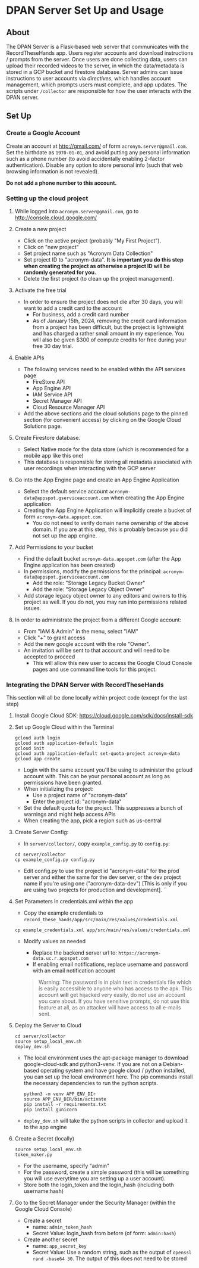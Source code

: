 
# DPAN Server Set Up and Usage

## About

The DPAN Server is a Flask-based web server that communicates with the RecordTheseHands app.
Users register accounts and download instructions / prompts from the server. Once users are done
collecting data, users can upload their recorded videos to the server, in which the data/metadata is stored in
a GCP bucket and firestore database. Server admins can issue instructions to user accounts via *directives*, 
which handles account management, which prompts users must complete, and app updates. The scripts under 
`/collector` are responsible for how the user interacts with the DPAN server.


## Set Up

### Create a Google Account

Create an account at http://gmail.com/ of form `acronym.server@gmail.com`. Set the birthdate as `1970-01-01`, and avoid putting
any personal information such as a phone number (to avoid accidentally enabling 2-factor authentication). Disable any option
to store personal info (such that web browsing information is not revealed).

**Do not add a phone number to this account.**

### Setting up the cloud project

1. While logged into `acronym.server@gmail.com`, go to http://console.cloud.google.com/
2. Create a new project
    - Click on the active project (probably "My First Project").
    - Click on "new project"
    - Set project name such as "Acronym Data Collection"
    - Set project ID to "acronym-data". **It is important you do this step when creating the project as otherwise a project ID will be randomly generated for you.**
    - Delete the first project (to clean up the project management).
3. Activate the free trial
    - In order to ensure the project does not die after 30 days, you will want to add a credit card to the account
        - For business, add a credit card number
        - As of January 15th, 2024, removing the credit card information from a project has been difficult, but the project is lightweight and has charged a rather small amount in my experience. You will also be given $300 of compute credits for
        free during your free 30 day trial.
4. Enable APIs
    - The following services need to be enabled within the API services page
        - FireStore API
        - App Engine API
        - IAM Service API
        - Secret Manager API
        - Cloud Resource Manager API
    - Add the above sections and the cloud solutions page to the pinned section (for convenient access) by clicking on the Google Cloud Solutions page.
5. Create Firestore database. 
    - Select Native mode for the data store (which is recommended for a mobile app like this one)
    - This database is responsible for storing all metadata associated with user recordings when interacting with the GCP server
6. Go into the App Engine page and create an App Engine Application
    - Select the default service account `acronym-data@appspot.gserviceaccount.com` when creating the App Engine application
    - Creating the App Engine Application will implicitly create a bucket of form `acronym-data.appspot.com`.
        - You do not need to verify domain name ownership of the above domain.  If you are at this step, this is probably because you did not set up the app engine.

7. Add Permissions to your bucket
    - Find the default bucket `acronym-data.appspot.com` (after the App Engine application has been created)
    - In permissions, modify the permissions for the principal: `acronym-data@appspot.gserviceaccount.com`
        - Add the role: "Storage Legacy Bucket Owner"
        - Add the role: "Storage Legacy Object Owner"
    - Add storage legacy object owner to any editors and owners to this project as well. If you do not, you may run into permissions related issues.

8. In order to administrate the project from a different Google account:
    - From "IAM & Admin" in the menu, select "IAM"
    - Click "+" to grant access
    - Add the new google account with the role "Owner". 
    - An invitation will be sent to that account and will need to be accepted to proceed
        - This will allow this new user to access the Google Cloud Console pages and use command line tools for this project.

### Integrating the DPAN Server with RecordTheseHands
This section will all be done locally within project code (except for the last step)

1. Install Google Cloud SDK: https://cloud.google.com/sdk/docs/install-sdk
2. Set up Google Cloud within the Terminal
    ```
    gcloud auth login 
    gcloud auth application-default login
    gcloud init
    gcloud auth application-default set-quota-project acronym-data
    gcloud app create
    ```
    - Login with the same account you'll be using to administer the gcloud account with. This can be your personal account as long as permissions have been granted.
    - When initializing the project:
        - Use a project name of "acronym-data"
        - Enter the project id: "acronym-data"
    - Set the default quota for the project. This suppresses a bunch of warnings and might help access APIs
    - When creating the app, pick a region such as us-central

3. Create Server Config:
    - In `server/collector/`, copy `example_config.py` to `config.py`:
    ```
    cd server/collector
    cp example_config.py config.py
    ```
    - Edit config.py to use the project id "acronym-data" for the prod server and either the same for the dev server, or the dev project name if you're using one ("acronym-data-dev") [This is only if you are using two projects for production and development].
    ``

4. Set Parameters in credentials.xml within the app
    - Copy the example credentials to `record_these_hands/app/src/main/res/values/credentials.xml`
    ```
    cp example_credentials.xml app/src/main/res/values/credentials.xml
    ```
    - Modify values as needed
        - Replace the backend server url to: `https://acronym-data.uc.r.appspot.com`
        - If enabling email notifications, replace username and password with an email notification account
        > Warning: The password is in plain text in credentials file which is easily accessible to anyone who has access to the apk.  This account **will** get hijacked very easily, do not use an account you care about. If you have sensitive prompts, do not use this feature at all, as an attacker will have access to all e-mails sent. 
        
        [//]: # (It should also be possible to use an app password/access token, which you should be able to generate in "manage account" -> "security" -> ??? but this feature has yet to be implemented)

5. Deploy the Server to Cloud 
    ```
    cd server/collector
    source setup_local_env.sh
    deploy_dev.sh
    ```
    - The local environment uses the apt-package manager to download google-cloud-sdk and python3-venv. If you are not on a Debian-based operating system and have google cloud / python installed, you can set up the local environment here. The pip commands install the necessary dependencies to run the python scripts.
        ```
        python3 -m venv APP_ENV_DIr
        source APP_ENV_DIR/bin/activate
        pip install -r requirements.txt
        pip install gunicorn
        ```
    - `deploy_dev.sh` will take the python scripts in collector and upload it to the app engine

6. Create a Secret (locally)
    ```
    source setup_local_env.sh 
    token_maker.py
    ```
    - For the username, specify "admin"
    - For the password, create a simple password (this will be something you will use everytime you are setting up a user account).
    - Store both the login_token and the login_hash (including both username:hash)

7. Go to the Secret Manager under the Security Manager (within the Google Cloud Console)
    - Create a secret
        - name: `admin_token_hash`
        - Secret Value: login_hash from before (of form: `admin:hash`)
    - Create another secret
        - name: `app_secret_key`
        - Secret Value: Use a random string, such as the output of `openssl rand -base64 30`. The output of this does not need to be stored
        




    






